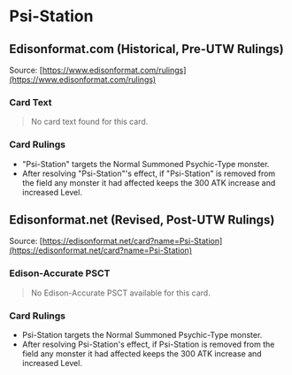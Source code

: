 # Psi-Station

## Edisonformat.com (Historical, Pre-UTW Rulings)

Source: [https://www.edisonformat.com/rulings](https://www.edisonformat.com/rulings)

### Card Text

> No card text found for this card.

### Card Rulings

*   "Psi-Station" targets the Normal Summoned Psychic-Type monster.
*   After resolving "Psi-Station"'s effect, if "Psi-Station" is removed from the field any monster it had affected keeps the 300 ATK increase and increased Level.

## Edisonformat.net (Revised, Post-UTW Rulings)

Source: [https://edisonformat.net/card?name=Psi-Station](https://edisonformat.net/card?name=Psi-Station)

### Edison-Accurate PSCT

> No Edison-Accurate PSCT available for this card.

### Card Rulings

*   Psi-Station targets the Normal Summoned Psychic-Type monster.
*   After resolving Psi-Station's effect, if Psi-Station is removed from the field any monster it had affected keeps the 300 ATK increase and increased Level.
            